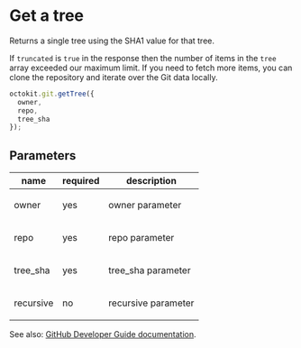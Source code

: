 # Get a tree

Returns a single tree using the SHA1 value for that tree.

If `truncated` is `true` in the response then the number of items in the `tree` array exceeded our maximum limit. If you need to fetch more items, you can clone the repository and iterate over the Git data locally.

```js
octokit.git.getTree({
  owner,
  repo,
  tree_sha
});
```

## Parameters

<table>
  <thead>
    <tr>
      <th>name</th>
      <th>required</th>
      <th>description</th>
    </tr>
  </thead>
  <tbody>
    <tr><td>owner</td><td>yes</td><td>

owner parameter

</td></tr>
<tr><td>repo</td><td>yes</td><td>

repo parameter

</td></tr>
<tr><td>tree_sha</td><td>yes</td><td>

tree_sha parameter

</td></tr>
<tr><td>recursive</td><td>no</td><td>

recursive parameter

</td></tr>
  </tbody>
</table>

See also: [GitHub Developer Guide documentation](endpoint.documentationUrl).
